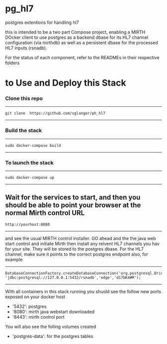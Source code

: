 # pg_hl7
postgres extentions for handling hl7

this is intended to be a two part Compose project, enabling a MIRTH DOcker client to use postgres as a backend dbase for its HL7 channel configuration (via mirthdb) as well as a persistent dbase for the processed HL7 inputs (rsnadb).

For the status of each component, refer to the READMEs in their respective folders

# to Use and Deploy this Stack


### Clone this repo 
---
	git clone  https://github.com/sglanger/ph_hl7
---


### Build the stack
---
	sudo docker-compose build
---

### To launch the stack
---
	sudo docker-compose up
---

Wait for the services to start, and then you should be able to point your browser at the normal Mirth control URL
---
	http://yourhost:8080
---

and see the usual MIRTH control installer. GO ahead and the the java web start control and initiate Mirth then install any relvent HL7 channels you hav for your site. They will be stored to the postgres dbase. For the HL7 channel, make sure it points to the correct postgres endpoint also, for example

---
	DatabaseConnectionFactory.createDatabaseConnection('org.postgresql.Driver', 'jdbc:postgresql://127.0.0.1:5432/rsnadb','edge','d17bK4#M');
---

With all containers in this stack running you shuold see the follow new ports exposed on your docker host

* '5432': postgres
* '8080': mirth java webstart downloaded
* '8443': mirth control port

You will also see the folling volumes created
* 'postgres-data': for the postgres tables




